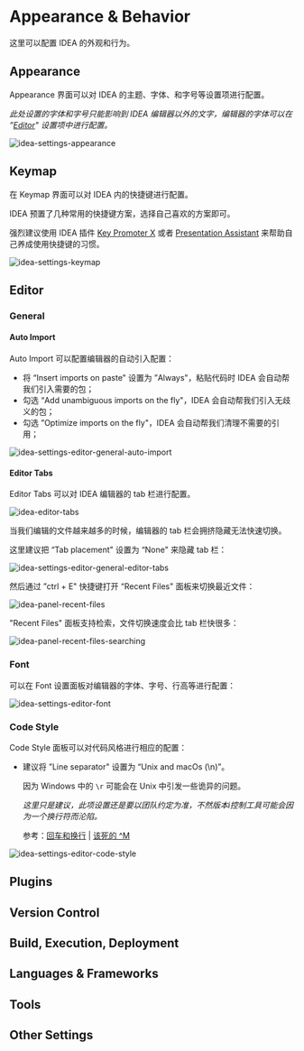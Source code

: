 # Appearance & Behavior

这里可以配置 IDEA 的外观和行为。



## Appearance

Appearance 界面可以对 IDEA 的主题、字体、和字号等设置项进行配置。

*此处设置的字体和字号只能影响到 IDEA 编辑器以外的文字，编辑器的字体可以在 ”[Editor](#editor)" 设置项中进行配置。*

![idea-settings-appearance](https://rmt.ladydaily.com/fetch/seven/storage/image-20210725174613643.png)



## Keymap

在 Keymap 界面可以对 IDEA 内的快捷键进行配置。

IDEA 预置了几种常用的快捷键方案，选择自己喜欢的方案即可。

强烈建议使用 IDEA 插件 [Key Promoter X](/practices/plugins/key-promoter-x.html) 或者 [Presentation Assistant](/practices/plugins/presentation-assistant.html) 来帮助自己养成使用快捷键的习惯。

![idea-settings-keymap](https://rmt.ladydaily.com/fetch/seven/storage/image-20210725175400959.png)



## Editor

### General

#### Auto Import

Auto Import 可以配置编辑器的自动引入配置：

- 将 “Insert imports on paste" 设置为 ”Always"，粘贴代码时 IDEA 会自动帮我们引入需要的包；
- 勾选 “Add unambiguous imports on the fly"，IDEA 会自动帮我们引入无歧义的包；
- 勾选 ”Optimize imports on the fly"，IDEA 会自动帮我们清理不需要的引用；

![idea-settings-editor-general-auto-import](https://rmt.ladydaily.com/fetch/seven/storage/image-20210725182421377.png)

#### Editor Tabs

Editor Tabs 可以对 IDEA 编辑器的 tab 栏进行配置。

![idea-editor-tabs](https://rmt.ladydaily.com/fetch/seven/storage/image-20210725184432799.png)

当我们编辑的文件越来越多的时候，编辑器的 tab 栏会拥挤隐藏无法快速切换。

这里建议把 “Tab placement" 设置为 “None" 来隐藏 tab 栏：

![idea-settings-editor-general-editor-tabs](https://rmt.ladydaily.com/fetch/seven/storage/image-20210725184553243.png)

然后通过 ”ctrl + E" 快捷键打开 “Recent Files" 面板来切换最近文件：

![idea-panel-recent-files](https://rmt.ladydaily.com/fetch/seven/storage/image-20210725185149814.png)

"Recent Files" 面板支持检索，文件切换速度会比 tab 栏快很多：

![idea-panel-recent-files-searching](https://rmt.ladydaily.com/fetch/seven/storage/image-20210725185427630.png)

### Font

可以在 Font 设置面板对编辑器的字体、字号、行高等进行配置：

![idea-settings-editor-font](https://rmt.ladydaily.com/fetch/seven/storage/image-20210725185806372.png)

### Code Style

Code Style 面板可以对代码风格进行相应的配置：

- 建议将 ”Line separator" 设置为 “Unix and macOs (\n)”。

  因为 Windows 中的 `\r` 可能会在 Unix 中引发一些诡异的问题。

  *这里只是建议，此项设置还是要以团队约定为准，不然版本i控制工具可能会因为一个换行符而沦陷。*

  参考：[回车和换行](https://www.ruanyifeng.com/blog/2006/04/post_213.html) | [该死的 ^M](https://blog.khotyn.com/blog/2014/11/15/damn-the-carriage-return-character/) 

![idea-settings-editor-code-style](https://rmt.ladydaily.com/fetch/seven/storage/image-20210726011600081.png)



## Plugins



## Version Control



## Build, Execution, Deployment



## Languages & Frameworks



## Tools



## Other Settings

